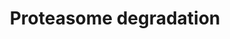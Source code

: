 ---
annotations:
- type: Pathway Ontology
  value: '"ubiquitin'
authors:
- MaintBot
- Lindarieswijk
- Eweitz
description: ''
last-edited: 2021-05-16
organisms:
- Canis familiaris
redirect_from:
- /index.php/Pathway:WP1196
- /instance/WP1196
schema-jsonld:
- '@context': https://schema.org/
  '@id': https://wikipathways.github.io/pathways/WP1196.html
  '@type': Dataset
  creator:
    '@type': Organization
    name: WikiPathways
  description: ''
  keywords:
  - UBA1
  - UBE2D2
  - RPN1
  - LOC478493
  - PSMA7
  - PSME3
  - DLA-79
  - PSMB9
  - LOC489372
  - PSMD5
  - HLA-H
  - PSMD11
  - PSMD7
  - PSMD13
  - PSMC1
  - NEDD4
  - PSMB7
  - UBA7
  - PSMD1
  - PSMA1
  - PSME1
  - PSMC2
  - UBE2D1
  - PSMD12
  - UBE2D3
  - PSMB10
  - PSMB4
  - IFNG
  - PSMD4
  - UBC
  - PSMA5
  - PSMD6
  - UBE2B
  - ATP
  - PSMC4
  - PSME2
  - UBB
  - PSMD10
  - PSMB5
  - RPN2
  - HLA-B
  - HLA-C
  - PSMB6
  - PSMD9
  - PSMB3
  - PSMB1
  - Ubiquitin
  - PSMA3
  - HLA-G
  - PSMD3
  - PSMB2
  - PSMD8
  - PSMC3
  - UCHL3
  - UCHL1
  - PSMA6
  - PSMA4
  - PSMD2
  - PSMC6
  - PSMB8
  - HIST1H2AB
  - HLA-E
  - PSMA2
  - HLA-A
  - PSMC5
  - HLA-J
  license: CC0
  name: Proteasome degradation
seo: CreativeWork
title: Proteasome degradation
wpid: WP1196
---